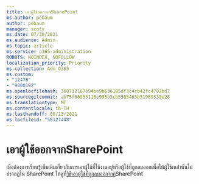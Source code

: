 ```yaml
---
title: เอาผู้ใช้ออกจากSharePoint
ms.author: pebaum
author: pebaum
manager: scotv
ms.date: 07/30/2021
ms.audience: Admin
ms.topic: article
ms.service: o365-administration
ROBOTS: NOINDEX, NOFOLLOW
localization_priority: Priority
ms.collection: Adm_O365
ms.custom:
- "12470"
- "9000192"
ms.openlocfilehash: 360732167b94be9b636185df3c4cb42fc4702bd7
ms.sourcegitcommit: ab75f66355116e995b3cb5505465b31989339e28
ms.translationtype: MT
ms.contentlocale: th-TH
ms.lasthandoff: 08/13/2021
ms.locfileid: "58327448"
---
```

# <a name="remove-users-from-sharepoint"></a>เอาผู้ใช้ออกจากSharePoint

เมื่อต้องการเรียนรู้เพิ่มเติมเกี่ยวกับการเอาผู้ใช้ที่ใช้งานอยู่หรือผู้ใช้ที่ถูกลบออกเพื่อให้ผู้ใช้เหล่านั้นไม่ปรากฏใน SharePoint ให้ดูที่[วิธีเอาผู้ใช้ที่ถูกลบออกจาก](https://docs.microsoft.com/sharepoint/remove-users)SharePoint



